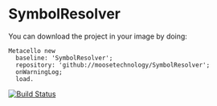 # SymbolResolver


You can download the project in your image by doing:

```st
Metacello new
  baseline: 'SymbolResolver';
  repository: 'github://moosetechnology/SymbolResolver';
  onWarningLog;
  load.
```
[![Build Status](https://travis-ci.org/moosetechnology/SymbolResolver.svg?branch=master)](https://travis-ci.org/moosetechnology/SymbolResolver)
